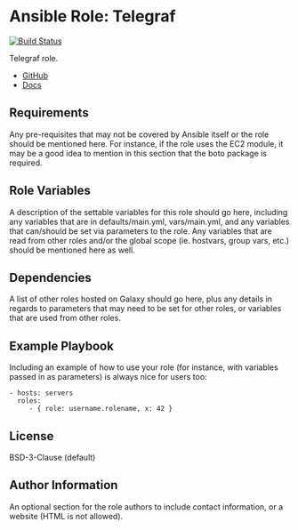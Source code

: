 Ansible Role: Telegraf
=========

[![Build Status](https://github.com/zyun-i/ansible-role-telegraf/workflows/Lint/badge.svg)](https://github.com/zyun-i/ansible-role-telegraf/actions)

Telegraf role.

* [GitHub](https://github.com/influxdata/telegraf)
* [Docs](https://docs.influxdata.com/telegraf/)

Requirements
------------

Any pre-requisites that may not be covered by Ansible itself or the role should be mentioned here. For instance, if the role uses the EC2 module, it may be a good idea to mention in this section that the boto package is required.

Role Variables
--------------

A description of the settable variables for this role should go here, including any variables that are in defaults/main.yml, vars/main.yml, and any variables that can/should be set via parameters to the role. Any variables that are read from other roles and/or the global scope (ie. hostvars, group vars, etc.) should be mentioned here as well.

Dependencies
------------

A list of other roles hosted on Galaxy should go here, plus any details in regards to parameters that may need to be set for other roles, or variables that are used from other roles.

Example Playbook
----------------

Including an example of how to use your role (for instance, with variables passed in as parameters) is always nice for users too:

    - hosts: servers
      roles:
         - { role: username.rolename, x: 42 }

License
-------

BSD-3-Clause (default)

Author Information
------------------

An optional section for the role authors to include contact information, or a website (HTML is not allowed).
